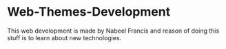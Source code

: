 # Web-Themes-Development
This web development is made by Nabeel Francis and reason of doing this stuff is to learn about new technologies.
